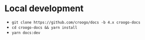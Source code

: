 # Local development

- `git clone https://github.com/croogo/docs -b 4.x croogo-docs`
- `cd croogo-docs && yarn install`
- `yarn docs:dev`
